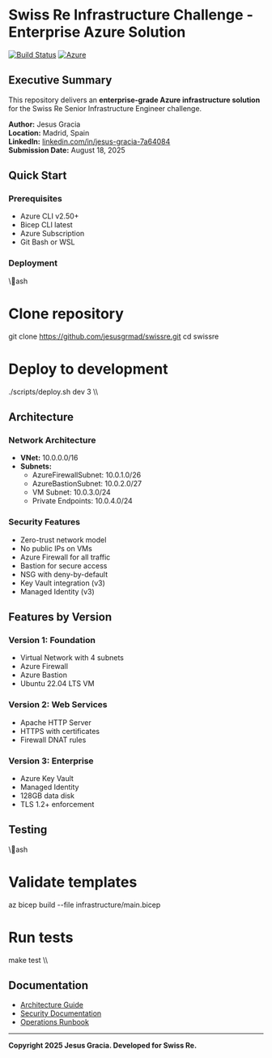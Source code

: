 # Swiss Re Infrastructure Challenge - Enterprise Azure Solution

[![Build Status](https://img.shields.io/badge/build-passing-brightgreen)](https://github.com/jesusgrmad/swissre)
[![Azure](https://img.shields.io/badge/Azure-Enterprise-0078D4)](https://azure.microsoft.com)

## Executive Summary

This repository delivers an **enterprise-grade Azure infrastructure solution** for the Swiss Re Senior Infrastructure Engineer challenge.

**Author:** Jesus Gracia  
**Location:** Madrid, Spain  
**LinkedIn:** [linkedin.com/in/jesus-gracia-7a64084](https://linkedin.com/in/jesus-gracia-7a64084)  
**Submission Date:** August 18, 2025

## Quick Start

### Prerequisites

- Azure CLI v2.50+
- Bicep CLI latest
- Azure Subscription
- Git Bash or WSL

### Deployment

\\\ash
# Clone repository
git clone https://github.com/jesusgrmad/swissre.git
cd swissre

# Deploy to development
./scripts/deploy.sh dev 3
\\\

## Architecture

### Network Architecture

- **VNet:** 10.0.0.0/16
- **Subnets:**
  - AzureFirewallSubnet: 10.0.1.0/26
  - AzureBastionSubnet: 10.0.2.0/27
  - VM Subnet: 10.0.3.0/24
  - Private Endpoints: 10.0.4.0/24

### Security Features

- Zero-trust network model
- No public IPs on VMs
- Azure Firewall for all traffic
- Bastion for secure access
- NSG with deny-by-default
- Key Vault integration (v3)
- Managed Identity (v3)

## Features by Version

### Version 1: Foundation
- Virtual Network with 4 subnets
- Azure Firewall
- Azure Bastion
- Ubuntu 22.04 LTS VM

### Version 2: Web Services
- Apache HTTP Server
- HTTPS with certificates
- Firewall DNAT rules

### Version 3: Enterprise
- Azure Key Vault
- Managed Identity
- 128GB data disk
- TLS 1.2+ enforcement

## Testing

\\\ash
# Validate templates
az bicep build --file infrastructure/main.bicep

# Run tests
make test
\\\

## Documentation

- [Architecture Guide](docs/ARCHITECTURE.md)
- [Security Documentation](docs/SECURITY.md)
- [Operations Runbook](docs/RUNBOOK.md)

---

**Copyright 2025 Jesus Gracia. Developed for Swiss Re.**